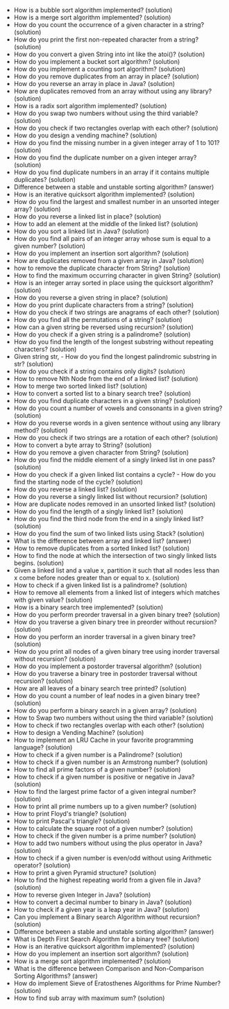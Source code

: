  - How is a bubble sort algorithm implemented? (solution)
 - How is a merge sort algorithm implemented? (solution)
 - How do you count the occurrence of a given character in a string? (solution)
 - How do you print the first non-repeated character from a string? (solution)
 - How do you convert a given String into int like the atoi()? (solution)
 - How do you implement a bucket sort algorithm? (solution)
 - How do you implement a counting sort algorithm? (solution)
 - How do you remove duplicates from an array in place? (solution)
 - How do you reverse an array in place in Java? (solution)
 - How are duplicates removed from an array without using any library? (solution)
 - How is a radix sort algorithm implemented? (solution)
 - How do you swap two numbers without using the third variable? (solution)
 - How do you check if two rectangles overlap with each other? (solution)
 - How do you design a vending machine? (solution)
 - How do you find the missing number in a given integer array of 1 to 101? (solution)
 - How do you find the duplicate number on a given integer array? (solution)
 - How do you find duplicate numbers in an array if it contains multiple duplicates? (solution)
 - Difference between a stable and unstable sorting algorithm? (answer)
 - How is an iterative quicksort algorithm implemented? (solution)
 - How do you find the largest and smallest number in an unsorted integer array? (solution)
 - How do you reverse a linked list in place? (solution)
 - How to add an element at the middle of the linked list? (solution)
 - How do you sort a linked list in Java? (solution)
 - How do you find all pairs of an integer array whose sum is equal to a given number? (solution)
 - How do you implement an insertion sort algorithm? (solution)
 - How are duplicates removed from a given array in Java? (solution)
 - how to remove the duplicate character from String? (solution)
 - How to find the maximum occurring character in given String? (solution)
 - How is an integer array sorted in place using the quicksort algorithm? (solution)
 - How do you reverse a given string in place? (solution)
 - How do you print duplicate characters from a string? (solution)
 - How do you check if two strings are anagrams of each other? (solution)
 - How do you find all the permutations of a string? (solution)
 - How can a given string be reversed using recursion? (solution)
 - How do you check if a given string is a palindrome? (solution)
 - How do you find the length of the longest substring without repeating characters? (solution)
 - Given string str,  - How do you find the longest palindromic substring in str? (solution)
 - How do you check if a string contains only digits? (solution)
 - How to remove Nth Node from the end of a linked list? (solution)
 - How to merge two sorted linked list? (solution)
 - How to convert a sorted list to a binary search tree? (solution)
 - How do you find duplicate characters in a given string? (solution)
 - How do you count a number of vowels and consonants in a given string? (solution)
 - How do you reverse words in a given sentence without using any library method? (solution)
 - How do you check if two strings are a rotation of each other? (solution)
 - How to convert a byte array to String? (solution)
 - How do you remove a given character from String? (solution)
 - How do you find the middle element of a singly linked list in one pass? (solution)
 - How do you check if a given linked list contains a cycle?  - How do you find the starting node of the cycle? (solution)
 - How do you reverse a linked list? (solution)
 - How do you reverse a singly linked list without recursion? (solution)
 - How are duplicate nodes removed in an unsorted linked list? (solution)
 - How do you find the length of a singly linked list? (solution)
 - How do you find the third node from the end in a singly linked list? (solution)
 - How do you find the sum of two linked lists using Stack? (solution)
 - What is the difference between array and linked list? (answer)
 - How to remove duplicates from a sorted linked list? (solution)
 - How to find the node at which the intersection of two singly linked lists begins. (solution)
 - Given a linked list and a value x, partition it such that all nodes less than x come before nodes greater than or equal to x. (solution)
 - How to check if a given linked list is a palindrome? (solution)
 - How to remove all elements from a linked list of integers which matches with given value? (solution)
 - How is a binary search tree implemented? (solution)
 - How do you perform preorder traversal in a given binary tree? (solution)
 - How do you traverse a given binary tree in preorder without recursion? (solution)
 - How do you perform an inorder traversal in a given binary tree? (solution)
 - How do you print all nodes of a given binary tree using inorder traversal without recursion? (solution)
 - How do you implement a postorder traversal algorithm? (solution)
 - How do you traverse a binary tree in postorder traversal without recursion? (solution)
 - How are all leaves of a binary search tree printed? (solution)
 - How do you count a number of leaf nodes in a given binary tree? (solution)
 - How do you perform a binary search in a given array? (solution)
 - How to Swap two numbers without using the third variable? (solution)
 - How to check if two rectangles overlap with each other? (solution)
 - How to design a Vending Machine? (solution)
 - How to implement an LRU Cache in your favorite programming language? (solution)
 - How to check if a given number is a Palindrome? (solution)
 - How to check if a given number is an Armstrong number? (solution)
 - How to find all prime factors of a given number? (solution)
 - How to check if a given number is positive or negative in Java? (solution)
 - How to find the largest prime factor of a given integral number? (solution)
 - How to print all prime numbers up to a given number? (solution)
 - How to print Floyd's triangle? (solution)
 - How to print Pascal's triangle? (solution)
 - How to calculate the square root of a given number? (solution)
 - How to check if the given number is a prime number? (solution)
 - How to add two numbers without using the plus operator in Java? (solution)
 - How to check if a given number is even/odd without using Arithmetic operator? (solution)
 - How to print a given Pyramid structure? (solution)
 - How to find the highest repeating world from a given file in Java? (solution)
 - How to reverse given Integer in Java? (solution)
 - How to convert a decimal number to binary in Java? (solution)
 - How to check if a given year is a leap year in Java? (solution)
 - Can you implement a Binary search Algorithm without recursion? (solution)
 - Difference between a stable and unstable sorting algorithm? (answer)
 - What is Depth First Search Algorithm for a binary tree? (solution)
 - How is an iterative quicksort algorithm implemented? (solution)
 - How do you implement an insertion sort algorithm? (solution)
 - How is a merge sort algorithm implemented? (solution)
 - What is the difference between Comparison and Non-Comparison Sorting Algorithms? (answer)
 - How do implement Sieve of Eratosthenes Algorithms for Prime Number? (solution)
 - How to find sub array with maximum sum? (solution)
